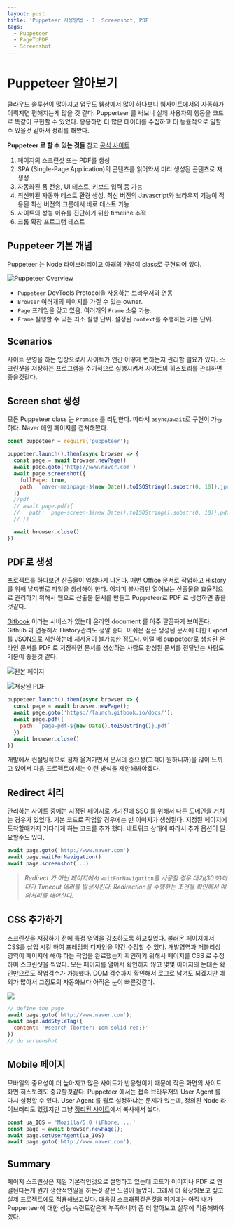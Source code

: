 ```yaml
---
layout: post
title: 'Puppeteer 사용방법 - 1. Screenshot, PDF'
tags:
  - Puppeteer
  - PageToPDF
  - Screenshot
---
```


# Puppeteer 알아보기

클라우드 솔루션이 많아지고 업무도 웹상에서 많이 하다보니 웹사이트에서의 자동화가 이뤄지면 편해지는게 많을 것 같다. Pupperteer 를 써보니 실제 사용자의 행동을 코드로 똑같이 구현할 수 있었다. 응용하면 더 많은 데이터를 수집하고 더 능률적으로 일할 수 있을것 같아서 정리를 해봤다.

**Puppeteer 로 할 수 있는 것들** 참고 [공식 사이트](https://pptr.dev)

1. 페이지의 스크린샷 또는 PDF를 생성
2. SPA \(Single-Page Application\)의 콘텐츠를 읽어와서 미리 생성된 콘텐츠로 재생성
3. 자동화된 폼 전송, UI 테스트, 키보드 입력 등 가능
4. 최신화된 자동화 테스트 환경 생성. 최신 버전의 Javascript와 브라우저 기능이 적용된 최신 버전의 크롬에서 바로 테스트 가능
5. 사이트의  성능 이슈를 진단하기 위한 timeline 추적
6. 크롬 확장 프로그램 테스트

## Puppeteer 기본 개념

Puppeteer 는 Node 라이브러리이고 아래의 개념이 class로 구현되어 있다.

![Puppeteer Overview](https://github.com/daehwann/blog/tree/7199408a396862e51dfd21bdfb3986f9d5a7fa35/_posts/%7B%7Bsite.baseurl%7D%7D/public/img/puppeteer_overview.jpg)

* `Puppeteer` DevTools Protocol을 사용하는 브라우저와 연동
* `Browser` 여러개의 페이지를 가질 수 있는  owner.
* `Page` 프레임을 갖고 있음. 여러개의 `Frame` 소유 가능.
* `Frame` 실행할 수 있는 최소 실행 단위. 설정된 `context`를 수행하는 기본 단위.

## Scenarios

사이트 운영을 하는 입장으로서 사이트가 연간 어떻게 변하는지 관리할 필요가 있다. 스크린샷을 저장하는 프로그램을 주기적으로 실행시켜서 사이트의 히스토리를 관리하면 좋을것같다.

## Screen shot 생성

모든 Puppeteer class 는 `Promise` 를 리턴한다. 따라서 `async`/`await`로 구현이 가능하다. Naver 메인 페이지를 캡쳐해봤다.

```javascript
const puppeteer = require('puppeteer');

puppeteer.launch().then(async browser => {
  const page = await browser.newPage()
  await page.goto('http://www.naver.com')
  await page.screenshot({
    fullPage: true,
    path: `naver-mainpage-${new Date().toISOString().substr(0, 10)}.jpeg`
  })
  //pdf
  // await page.pdf({
  //   path: `page-screen-${new Date().toISOString().substr(0, 10)}.pdf`
  // })

  await browser.close()
})
```

## PDF로 생성

프로젝트를 하다보면 산출물이 엄청나게 나온다. 매번 Office 문서로 작업하고 History를 위해 날짜별로 파일을 생성해야 한다. 어차피 볼사람만 열어보는 산출물을 효율적으로 관리하기 위해서 웹으로 산출물 문서를 만들고 Puppeteer로 PDF 로 생성하면 좋을것같다.

[Gitbook](https://www.gitbook.com) 이라는 서비스가 있는데 온라인 document 를 아주 깔끔하게 보여준다. Github 과 연동해서 History관리도 정말 좋다. 아쉬운 점은 생성된 문서에 대한 Export를 JSON으로 지원하는데 재사용이 불가능한 정도다. 이럴 때 puppeteer로 생성된 온라인 문서를 PDF 로 저장하면 문서를 생성하는 사람도 완성된 문서를 전달받는 사람도 기분이 좋을것 같다.

![&#xC6D0;&#xBCF8; &#xD398;&#xC774;&#xC9C0;](https://github.com/daehwann/blog/tree/7199408a396862e51dfd21bdfb3986f9d5a7fa35/_posts/%7B%7Bsite.baseurl%7D%7D/public/img/2018-12-27-19-55-23.png)

![&#xC800;&#xC7A5;&#xB41C; PDF](https://github.com/daehwann/blog/tree/7199408a396862e51dfd21bdfb3986f9d5a7fa35/_posts/%7B%7Bsite.baseurl%7D%7D/public/img/2018-12-27-19-47-51.png)

```javascript
puppeteer.launch().then(async browser => {
  const page = await browser.newPage();
  await page.goto('https://launch.gitbook.io/docs/');
  await page.pdf({
    path: `page-pdf-${new Date().toISOString()}.pdf`
  })
  await browser.close()
})
```

개발에서 컨설팅쪽으로 점차 옮겨가면서 문서의 중요성\(고객이 원하니까\)을 많이 느끼고 있어서 다음 프로젝트에서는 이런 방식을 제안해봐야겠다.

## Redirect 처리

관리하는 사이트 중에는 지정된 페이지로 가기전에 SSO 를 위해서 다른 도메인을 거치는 경우가 있었다. 기본 코드로 작업할 경우에는 빈 이미지가 생성된다. 지정된 페이지에 도착할때가지 기다리게 하는 코드를 추가 했다. 네트워크 상태에 따라서 추가 옵션이 필요할수도 있다.

```javascript
await page.goto('http://www.naver.com')
await page.waitForNavigation()
await page.screenshot(...)
```

> _Redirect 가 아닌 페이지에서_ `waitForNavigation`_를 사용할 경우 대기\(30초\)하다가 Timeout 에러를 발생시킨다. Redirection을 수행하는 조건을 확인해서 예외처리를 해야한다._

## CSS 추가하기

스크린샷을 저장하기 전에 특정 영역을 강조하도록 하고싶었다. 불러온 페이지에서 CSS를 삽입 시킬 하여 프레임의 디자인을 약간 수정할 수 있다. 개발영역과 퍼블리싱 영역이 페이지에 해야 하는 작업을 완료했는지 확인하기 위해서 페이지를 CSS 로 수정하여 스크린샷을 찍었다. 모든 페이지를 열어서 확인하지 않고 몇몇 이미지의 눈대준 확인만으로도 작업검수가 가능했다. DOM 검수까지 확인해서 로그로 남겨도 되겠지만 예외가 많아서 그정도의 자동화보다 아직은 눈이 빠른것같다.

![](https://github.com/daehwann/blog/tree/7199408a396862e51dfd21bdfb3986f9d5a7fa35/_posts/%7B%7Bsite.baseurl%7D%7D/public/img/2018-12-27-19-37-36.png)

```javascript
// define the page
await page.goto('http://www.naver.com');
await page.addStyleTag({
  content: '#search {border: 1em solid red;}'
})
// do screenshot
```

## Mobile 페이지

모바일의 중요성이 더 높아지고 많은 사이트가 반응형이기 때문에 작은 화면의 사이트 화면 히스토리도 중요할것같다. Puppeteer 에서는 접속 브라우저의 User Agent 를 다시 설정할 수 있다. User Agent 를 뭘로 설정하냐는 문제가 있는데, 정의된 Node 라이브러리도 있겠지만 그냥 [정리된 사이트](https://deviceatlas.com/blog/mobile-browser-user-agent-strings)에서 복사해서 썼다.

```javascript
const ua_IOS = 'Mozilla/5.0 (iPhone; ...'
const page = await browser.newPage();
await page.setUserAgent(ua_IOS)
await page.goto('http://www.naver.com');
```

## Summary

페이지 스크린샷은 제일 기본적인것으로 설명하고 있는데 코드가 이미지나 PDF 로 연결된다는게 뭔가 생산적인일을 하는것 같은 느낌이 들었다. 그래서 더 확장해보고 싶고 실제 프로젝트에도 적용해보고싶다. 대용량 스크래핑같은것을 하기에는 아직 내가 Pupperteer에 대한 성능 숙련도같은게 부족하니까 좀 더 알아보고 실무에 적용해봐야겠다.

